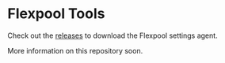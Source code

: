 # Flexpool Tools

Check out the [releases](https://github.com/binn/flexpool-tools/releases) to download the Flexpool settings agent. 

More information on this repository soon.
